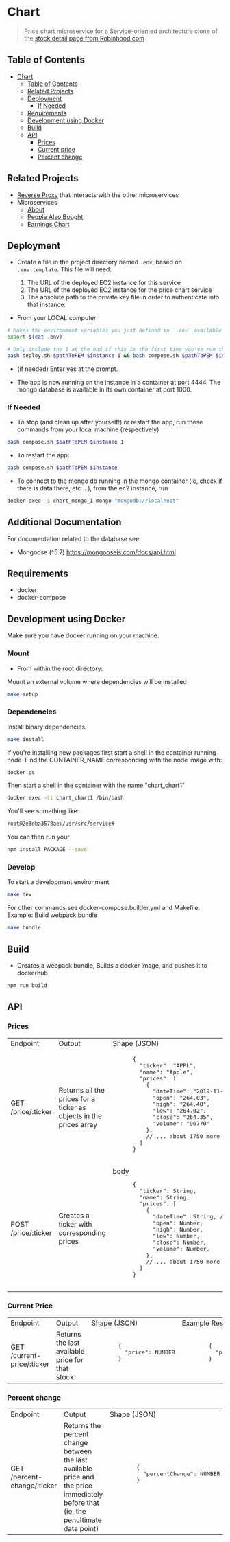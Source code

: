 # Chart
> Price chart microservice for a Service-oriented architecture clone of the [stock detail page from Robinhood.com](https://robinhood.com/stocks/AAPL)

## Table of Contents
- [Chart](#chart)
  - [Table of Contents](#table-of-contents)
  - [Related Projects](#related-projects)
  - [Deployment](#deployment)
    - [If Needed](#if-needed)
  - [Requirements](#requirements)
  - [Development using Docker](#development-using-docker)
  - [Build](#build)
  - [API](#api)
    - [Prices](#prices)
    - [Current price](#current-price)
    - [Percent change](#percent-change)

## Related Projects
- [Reverse Proxy](https://github.com/Dr-Wing/chart-proxy) that interacts with the other microservices
- Microservices
  - [About](https://github.com/Dr-Wing/about-microservice)
  - [People Also Bought](https://github.com/Dr-Wing/people-also-bought)
  - [Earnings Chart](https://github.com/Dr-Wing/earnings)

## Deployment
- Create a file in the project directory named `.env`, based on `.env.template`. This file will need:
  1. The URL of the deployed EC2 instance for this service
  2. The URL of the deployed EC2 instance for the price chart service
  3. The absolute path to the private key file in order to authenticate into that instance.

- From your LOCAL computer
```sh
# Makes the environment variables you just defined in `.env` available in your current shell
export $(cat .env)
```

```sh
# Only include the 1 at the end if this is the first time you've run this script on this instance (installs things like docker, docker-compose, etc...)
bash deploy.sh $pathToPEM $instance 1 && bash compose.sh $pathToPEM $instance
```

- (if needed) Enter yes at the prompt.

- The app is now running on the instance in a container at port 4444. The mongo database is available in its own container at port 1000.

### If Needed
- To stop (and clean up after yourself!) or restart the app, run these commands from your local machine (respectively)
```sh
bash compose.sh $pathToPEM $instance 1
```

- To restart the app:
```sh
bash compose.sh $pathToPEM $instance
```

- To connect to the mongo db running in the mongo container (ie, check if there is data there, etc ...), from the ec2 instance, run
```sh
docker exec -i chart_mongo_1 mongo "mongodb://localhost"
```

## Additional Documentation

For documentation related to the database see:

- Mongoose (^5.7) https://mongoosejs.com/docs/api.html

## Requirements
- docker
- docker-compose

## Development using Docker
Make sure you have docker running on your machine.

### Mount

- From within the root directory:

Mount an external volume where dependencies will be installed
```sh
make setup
  ```

### Dependencies

Install binary dependencies
  ```sh
make install
  ```

If you're installing new packages first start a shell in the container
running node. Find the CONTAINER_NAME corresponding with the node image with:
  ```sh
docker ps
  ```

Then start a shell in the container with the name "chart_chart1"
  ```sh
docker exec -ti chart_chart1 /bin/bash
  ```

You'll see something like:
  ```sh
root@2e3dba3578ae:/usr/src/service#
  ```

You can then run your
  ```sh
npm install PACKAGE --save
  ```

### Develop
To start a development environment
  ```sh
make dev
  ```

For other commands see docker-compose.builder.yml and Makefile. Example:
Build webpack bundle
  ```sh
make bundle
  ```

## Build
- Creates a webpack bundle, Builds a docker image, and pushes it to dockerhub
```sh
npm run build
```

## API

### Prices

<table>
  <tr>
    <td>Endpoint</td>
    <td>Output</td>
    <td>Shape (JSON)</td>
    <td>Example Resonse</td>
  </tr>
  <tr>
    <td>GET /price/:ticker</td>
    <td>Returns all the prices for a ticker as objects in the prices array</td>
    <td>
      <pre lang="json">
      {
        "ticker": "APPL",
        "name": "Apple",
        "prices": [
          {
            "dateTime": "2019-11-16T22:27:19.319Z",
            "open": "264.03",
            "high": "264.40",
            "low": "264.02",
            "close": "264.35",
            "volume": "96770"
          },
          // ... about 1750 more prices
        ]
      }
      </pre>
    </td>
    <td>
      <pre lang="json">
      {
        "ticker": String,
        "name": String,
        "prices": [
          {
            "dateTime": String, // ISO 8601
            "open": Number,
            "high": Number,
            "low": Number,
            "close": Number,
            "volume": Number,
          },
          // ... about 1750 more prices
        ]
      }
      </pre>
    </td>
  </tr>
  <tr>
    <td>POST /price/:ticker</td>
    <td>Creates a ticker with corresponding prices</td>
    <td>
      body
      <pre lang="json">
      {
        "ticker": String,
        "name": String,
        "prices": [
          {
            "dateTime": String, // ISO 8601
            "open": Number,
            "high": Number,
            "low": Number,
            "close": Number,
            "volume": Number,
          },
          // ... about 1750 more prices
        ]
      }
      </pre>
    </td>
    <td>
      201 ticker saved successfully
      401
    </td>
  </tr>
</table>

### Current Price

<table>
  <tr>
    <td>Endpoint</td>
    <td>Output</td>
    <td>Shape (JSON)</td>
    <td>Example Resonse</td>
  </tr>
  <tr>
    <td>GET /current-price/:ticker</td>
    <td>Returns the last available price for that stock</td>
    <td>
      <pre lang="json">
        {
          "price": NUMBER
        }
      </pre>
    </td>
    <td>
      <pre lang="json">
        {
          "price": "264.35"
        }
      </pre>
    </td>
  </tr>
</table>

### Percent change

<table>
  <tr>
    <td>Endpoint</td>
    <td>Output</td>
    <td>Shape (JSON)</td>
    <td>Example Resonse</td>
  </tr>
  <tr>
    <td>GET /percent-change/:ticker</td>
    <td>Returns the percent change between the last available price and the price immediately before that (ie, the penultimate data point)</td>
    <td>
      <pre lang="json">
        {
          "percentChange": NUMBER
        }
      </pre>
    </td>
    <td>
      <pre lang="json">
        {
          "percentChange": "-0.0014"
        }
      </pre>
    </td>
  </tr>
</table>